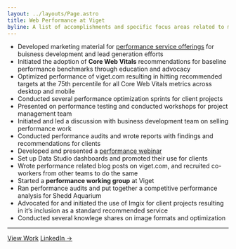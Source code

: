 ```yaml
---
layout: ../layouts/Page.astro
title: Web Performance at Viget
byline: A list of accomplishments and specific focus areas related to my efforts in championing web performance at Viget.
---
```


- Developed marketing material for [performance service offerings](https://www.viget.com/services/performance/) for buisness development and lead generation efforts
- Initiated the adoption of **Core Web Vitals** recommendations for baseline performance benchmarks through education and advocacy
- Optimized performance of viget.com resulting in hitting recommended targets at the 75th percentile for all Core Web Vitals metrics across desktop and mobile
- Conducted several performance optimization sprints for client projects
- Presented on performance testing and conducted workshops for project management team
- Initiated and led a discussion with business development team on selling performance work
- Conducted performance audits and wrote reports with findings and recommendations for clients
- Developed and presented a [performance webinar](https://www.viget.com/improving-site-performance/)
- Set up Data Studio dashboards and promoted their use for clients
- Wrote performance related blog posts on viget.com, and recruited co-workers from other teams to do the same
- Started a **performance working group** at Viget
- Ran performance audits and put together a competitive performance analysis for Shedd Aquarium
- Advocated for and initiated the use of Imgix for client projects resulting in it’s inclusion as a standard recommended service
- Conducted several knowlege shares on image formats and optimization

---

<p class="flex gap-16 justify-center">
  <a href="/" class="text-center">View Work</a>
  <a href="https://www.linkedin.com/in/jerfrank/" class="text-center">LinkedIn →</a>
</p>
